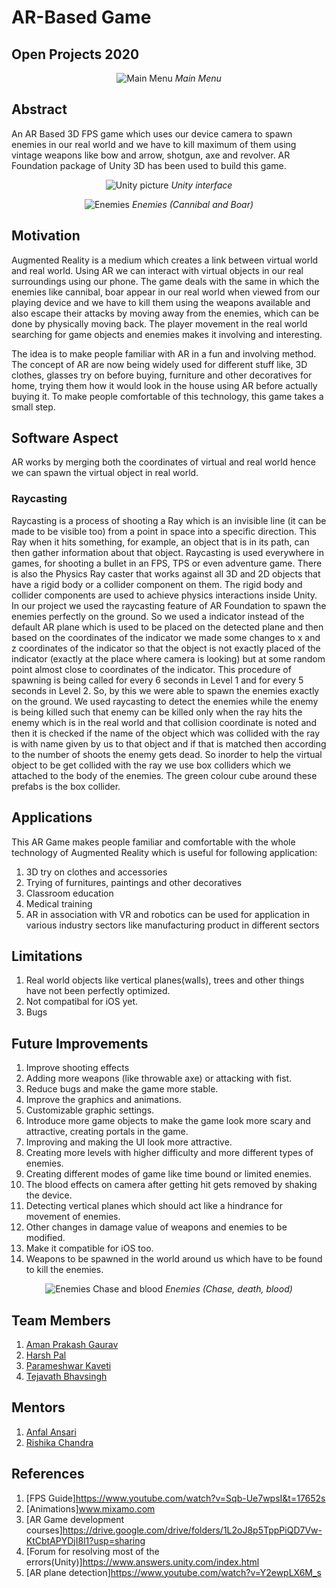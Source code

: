 <h1>AR-Based Game</h1>
<h2>Open Projects 2020</h2>

<p align="center">
<img src="https://github.com/the-brawler/AR-based-game-1/blob/main/Images%20and%20Videos/Main-Menu.jpeg" alt="Main Menu">
<i>Main Menu</i>
</p>

<h2>Abstract</h2>
<p>An AR Based 3D FPS game which uses our device camera to spawn enemies in our real world and we have to kill maximum of them using vintage weapons like bow and arrow, shotgun, axe and revolver. AR Foundation package of Unity 3D has been used to build this game.</p>

<p align="center">
<img src="https://github.com/the-brawler/AR-based-game-1/blob/main/Images%20and%20Videos/Unity-Pic.png" alt="Unity picture">
<i>Unity interface</i>
</p>

<p align="center">
<img src="https://github.com/the-brawler/AR-based-game-1/blob/main/Images%20and%20Videos/Cannibal-Boar-Enemies.jpeg" alt="Enemies">
<i>Enemies (Cannibal and Boar)</i>
</p>

<h2>Motivation</h2>
<p>Augmented Reality is a medium which creates a link between virtual world and real world. Using AR we can interact with virtual objects in our real surroundings using our phone. The game deals with the same in which the enemies like cannibal, boar appear in our real world when viewed from our playing device and we have to kill them using the weapons available and also escape their attacks by moving away from the enemies, which can be done by physically moving back. The player movement in the real world searching for game objects and enemies makes it involving and interesting.</p>
<p>
The idea is to make people familiar with AR in a fun and involving method. The concept of AR are now being widely used for different stuff like, 3D clothes, glasses try on before buying, furniture and other decoratives for home, trying them how it would look in the house using AR before actually buying it. To make people comfortable of this technology, this game takes a small step.</p>

<h2>Software Aspect</h2>
<p>AR works by merging both the coordinates of virtual and real world hence we can spawn the virtual object in real world.</p>
<h3>Raycasting</h3>
<p>
Raycasting is a process of shooting a Ray which is an invisible line (it can be made to be visible too) from a point in space into a specific direction. This Ray when it hits something, for example, an object that is in its path, can then gather information about that object. Raycasting is used everywhere in games, for shooting a bullet in an FPS, TPS or even adventure game. There is also the Physics Ray caster that works against all 3D and 2D objects that have a rigid body or a collider component on them. The rigid body and collider components are used to achieve physics interactions inside Unity.
In our project we used the raycasting feature of AR Foundation to spawn the enemies perfectly on the ground. So we used a indicator instead of the default AR plane which is used to be placed on the detected plane and then based on the coordinates of the indicator we made some changes to x and z coordinates of the indicator so that the object is not exactly placed of the indicator (exactly at the place where camera is looking) but at some random point almost close to coordinates of the indicator. This procedure of spawning is being called for every 6 seconds in Level 1 and for every 5 seconds in Level 2. So, by this we were able to spawn the enemies exactly on the ground.
We used raycasting to detect the enemies while the enemy is being killed such that enemy can be killed only when the ray hits the enemy which is in the real world and that collision coordinate is noted and then it is checked if the name of the object which was collided with the ray is with name given by us to that object and if that is matched then according to the number of shoots the enemy gets dead. So inorder to help the virtual object to be get collided with the ray we use box colliders which we attached to the body of the enemies. The green colour cube around these prefabs is the box collider. 
</p>

<h2>Applications</h2>
<p>This AR Game makes people familiar and comfortable with the whole technology of Augmented Reality which is useful for following application:
<ol>
<li> 3D try on clothes and accessories </li>
<li> Trying of furnitures, paintings and other decoratives </li>
<li> Classroom education </li>
<li> Medical training </li>
<li> AR in association with VR and robotics can be used for application in various industry sectors like manufacturing product in different sectors </li>
</ol>
</p>

<h2>Limitations</h2>
<p>

1. Real world objects like vertical planes(walls), trees and other things have not been perfectly optimized.
2. Not compatibal for iOS yet.
3. Bugs

</p>

<h2>Future Improvements</h2>
<p>

1. Improve shooting effects 
2. Adding more weapons (like throwable axe) or attacking with fist.
3. Reduce bugs and make the game more stable.
4. Improve the graphics and animations.
5. Customizable graphic settings.
6. Introduce more game objects to make the game look more scary and attractive, creating portals in the game.
7. Improving and making the UI look more attractive.
8. Creating more levels with higher difficulty and more different types of enemies.
9. Creating different modes of game like time bound or limited enemies.
10. The blood effects on camera after getting hit gets removed by shaking the device.
11. Detecting vertical planes which should act like a hindrance for movement of enemies.
12. Other changes in damage value of weapons and enemies to be modified.
13. Make it compatible for iOS too.
14. Weapons to be spawned in the world around us which have to be found to kill the enemies.

</p>

<p align="center">
<img src="https://github.com/the-brawler/AR-based-game-1/blob/main/Images%20and%20Videos/Enemy-Death-Enemy-Chase-Blood.jpeg" alt="Enemies Chase and blood">
<i>Enemies (Chase, death, blood)</i>
</p>

<h2>Team Members</h2>
<p>

1. [Aman Prakash Gaurav](https://github.com/the-brawler)
2. [Harsh Pal](https://github.com/fanatic-hound)
3. [Parameshwar Kaveti](https://github.com/ParameshwarKS)
4. [Tejavath Bhavsingh](https://github.com/Bhav27)

</p>

<h2>Mentors</h2>
<p>

1. [Anfal Ansari](https://github.com/AnfalAnsari) 
2. [Rishika Chandra](https://github.com/chandrarishika14) 

</p>

<h2>References</h2>
<p>

1. [FPS Guide]https://www.youtube.com/watch?v=Sqb-Ue7wpsI&t=17652s
2. [Animations]<a href="url">www.mixamo.com</a>
3. [AR Game development courses]https://drive.google.com/drive/folders/1L2oJ8p5TppPiQD7Vw-KtCbtAPYDjI8l1?usp=sharing
4. [Forum for resolving most of the errors(Unity)]https://www.answers.unity.com/index.html
5. [AR plane detection]https://www.youtube.com/watch?v=Y2ewpLX6M_s

</p>